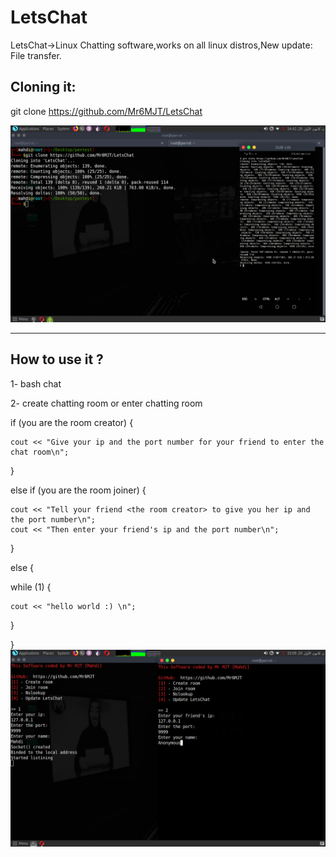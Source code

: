 # LetsChat
LetsChat->Linux Chatting software,works on all linux distros,New update: File transfer.


Cloning it:
-------------

git clone https://github.com/Mr6MJT/LetsChat

<img src="clone.png">
          



-------------
How to use it ?
--------------

1- bash chat

2- create chatting room or enter chatting room


if (you are the room creator) {

    cout << "Give your ip and the port number for your friend to enter the chat room\n";

}

else if (you are the room joiner) {

    cout << "Tell your friend <the room creator> to give you her ip and the port number\n";
    cout << "Then enter your friend's ip and the port number\n";

}

else {

  while (1) {
  
    
    cout << "hello world :) \n";
   
   }

}
<img src="cn.png">


 

